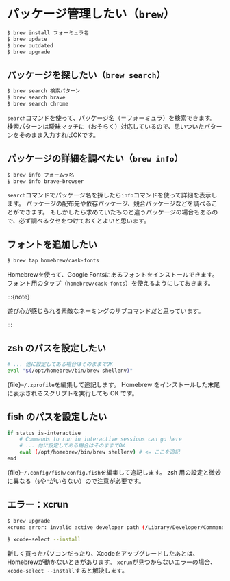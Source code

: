 # パッケージ管理したい（`brew`）

```bash
$ brew install フォーミュラ名
$ brew update
$ brew outdated
$ brew upgrade
```

## パッケージを探したい（``brew search``）

```bash
$ brew search 検索パターン
$ brew search brave
$ brew search chrome
```

``search``コマンドを使って、パッケージ名（＝フォーミュラ）を検索できます。
検索パターンは曖昧マッチに（おそらく）対応しているので、思いついたパターンをそのまま入力すればOKです。

## パッケージの詳細を調べたい（``brew info``）

```bash
$ brew info フォームラ名
$ brew info brave-browser
```

``search``コマンドでパッケージ名を探したら``info``コマンドを使って詳細を表示します。
パッケージの配布先や依存パッケージ、競合パッケージなどを調べることができます。
もしかしたら求めていたものと違うパッケージの場合もあるので、必ず調べるクセをつけておくとよいと思います。

## フォントを追加したい

```bash
$ brew tap homebrew/cask-fonts
```

Homebrewを使って、Google Fontsにあるフォントをインストールできます。
フォント用のタップ（``homebrew/cask-fonts``）を使えるようにしておきます。

:::{note}

遊び心が感じられる素敵なネーミングのサブコマンドだと思っています。

:::

## zsh のパスを設定したい

```bash
# ... 他に設定してある場合はそのままでOK
eval "$(/opt/homebrew/bin/brew shellenv)"
```

{file}`~/.zprofile`を編集して追記します。
Homebrew をインストールした末尾に表示されるスクリプトを実行しても OK です。

## fish のパスを設定したい

```bash
if status is-interactive
    # Commands to run in interactive sessions can go here
    # ... 他に設定してある場合はそのままでOK
    eval (/opt/homebrew/bin/brew shellenv) # <= ここを追記
end
```

{file}`~/.config/fish/config.fish`を編集して追記します。
zsh 用の設定と微妙に異なる（`$`や`"`がいらない）ので注意が必要です。

## エラー：xcrun

```bash
$ brew upgrade
xcrun: error: invalid active developer path (/Library/Developer/CommandLineTools), missing xcrun at: /Library/Developer/CommandLineTools/usr/bin/xcrun
```

```bash
$ xcode-select --install
```

新しく買ったパソコンだったり、Xcodeをアップグレードしたあとは、Homebrewが動かないときがあります。
``xcrun``が見つからないエラーの場合、``xcode-select --install``すると解決します。

